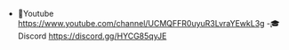 - 👀Youtube https://www.youtube.com/channel/UCMQFFR0uyuR3LvraYEwkL3g
-🎓 Discord https://discord.gg/HYCG85qyJE
<!---
YatsuuWeb/YatsuuWeb is a ✨ special ✨ repository because its `README.md` (this file) appears on your GitHub profile.
You can click the Preview link to take a look at your changes.
--->
